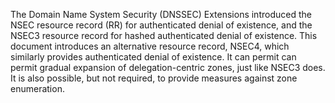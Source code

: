 The Domain Name System Security (DNSSEC) Extensions introduced the NSEC
resource record (RR) for authenticated denial of existence, and the NSEC3
resource record for hashed authenticated denial of existence.  This document
introduces an alternative resource record, NSEC4, which similarly provides 
authenticated denial of existence.  It can permit can permit gradual expansion of
delegation-centric zones, just like NSEC3 does.  It is also possible, but not
required, to provide measures against zone enumeration.
